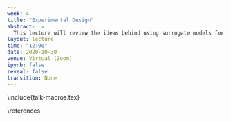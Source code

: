 ```yaml
---
week: 4
title: "Experimental Design"
abstract:  >
  This lecture will review the ideas behind using surrogate models for experimental design.
layout: lecture
time: "12:00"
date: 2020-10-30
venue: Virtual (Zoom)
ipynb: false
reveal: false
transition: None
---
```



\include{talk-macros.tex}



\references

